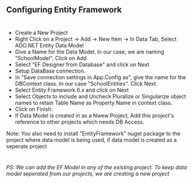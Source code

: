 ## Configuring Entity Framework
#
* Create a New Project
* Right Click on a Project -> Add -> New Item -> In Data Tab, Select ADO.NET Entity Data Model
* Give a Name for the Data Model, In our case, we are naming "SchoolModel". Click on Add
* Select "EF Designer from Database" and click on Next
* Setup DataBase connection.
* In "Save connection settings in App.Config as", give the name for the DBContext class. In our case "SchoolEntities". Click Next. 
* Select Entity Framework 6.x and click on Next
* Select Objects to include and Uncheck Pluralize or Singularize object names to retain Table Name as Property Name in context class. 
* Click on Finish.
* If Data Model is created in as a Nwew Project, Add this project's reference to other projects which needs DB Access.

Note: You also need to install "EntityFramework" nuget package to the project where data model is being used, if data model is created as a seperate project
#
<i>PS: We can add the EF Model in any of the existing project. To keep data model seperated from our projects, we are creating a new project</i>
